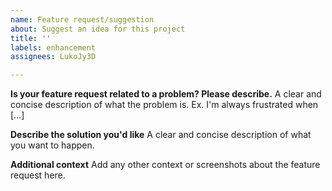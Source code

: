 ```yaml
---
name: Feature request/suggestion
about: Suggest an idea for this project
title: ''
labels: enhancement
assignees: LukoJy3D

---
```


**Is your feature request related to a problem? Please describe.**
A clear and concise description of what the problem is. Ex. I'm always frustrated when [...]

**Describe the solution you'd like**
A clear and concise description of what you want to happen.

**Additional context**
Add any other context or screenshots about the feature request here.
